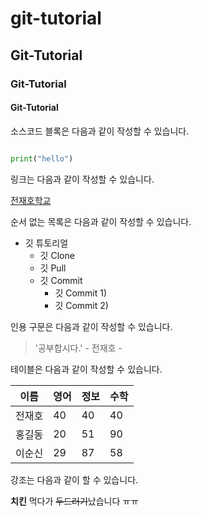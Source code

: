 # git-tutorial

## Git-Tutorial

### Git-Tutorial

#### Git-Tutorial

소스코드 블록은 다음과 같이 작성할 수 있습니다.

``` python

print("hello")
```
링크는 다음과 같이 작성할 수 있습니다.

[전재호학교](https://www.dgist.ac.kr/college/)

순서 없는 목록은 다음과 같이 작성할 수 있습니다.

* 깃 튜토리얼
  * 깃 Clone
  * 깃 Pull
  * 깃 Commit
    * 깃 Commit 1)
    * 깃 Commit 2)

인용 구문은 다음과 같이 작성할 수 있습니다.

> '공부합시다.' - 전재호 - 

테이블은 다음과 같이 작성할 수 있습니다.

이름|영어|정보|수학
---|---|---|---|
전재호|40|40|40|
홍길동|20|51|90|
이순신|29|87|58|

강조는 다음과 같이 할 수 있습니다.

**치킨** 먹다가 ~~두드러기~~났습니다 ㅠㅠ